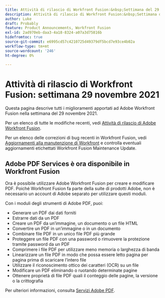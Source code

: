 ```yaml
---
title: Attività di rilascio di Workfront Fusion:&nbsp;Settimana del 29 novembre 2021
description: Attività di rilascio di Workfront Fusion:&nbsp;Settimana del 29 novembre 2021
author: Luke
draft: Probably
feature: Product Announcements, Workfront Fusion
exl-id: 2ad970eb-daa3-4a18-8324-a07a3d75816b
hidefromtoc: true
source-git-commit: e6995cd57c4210725d49379df5bcd7e93ce4b02a
workflow-type: tm+mt
source-wordcount: '246'
ht-degree: 0%

---
```


# Attività di rilascio di Workfront Fusion: settimana 29 novembre 2021

Questa pagina descrive tutti i miglioramenti apportati ad Adobe Workfront Fusion nella settimana del 29 novembre 2021.

Per un elenco di tutte le modifiche recenti, vedi [Attività di rilascio di Adobe Workfront Fusion](../../../product-announcements/product-releases/fusion-release-activity/fusion-release-activity.md).

Per un elenco delle correzioni di bug recenti in Workfront Fusion, vedi [Aggiornamenti alla manutenzione di Workfront](https://experienceleague.adobe.com/docs/workfront-known-issues/releases/current-updates.html) e controlla eventuali aggiornamenti etichettati Workfront Fusion Maintenance Update.

## Adobe PDF Services è ora disponibile in Workfront Fusion

Ora è possibile utilizzare Adobe Workfront Fusion per creare e modificare PDF. Poiché Workfront Fusion fa parte della suite di prodotti Adobe, non è necessario un account di Adobe separato per utilizzare questi moduli.

Con i moduli degli strumenti di Adobe PDF, puoi:

* Generare un PDF dai dati forniti
* Estrarre dati da un PDF
* Creare un PDF da un’immagine, un documento o un file HTML
* Convertire un PDF in un’immagine o in un documento
* Combinare file PDF in un unico file PDF più grande
* Proteggere un file PDF con una password o rimuovere la protezione tramite password da un PDF
* Comprimere i file PDF per utilizzare meno memoria o larghezza di banda
* Linearizzare un file PDF in modo che possa essere letto pagina per pagina prima di scaricare l’intero file
* Utilizzare il riconoscimento ottico dei caratteri (OCR) su un file
* Modificare un PDF eliminando o ruotando determinate pagine
* Ottenere proprietà di file PDF quali il conteggio delle pagine, la versione o la crittografia

Per ulteriori informazioni, consulta [Servizi Adobe PDF](../../../workfront-fusion/apps-and-their-modules/pdf-modules.md).
